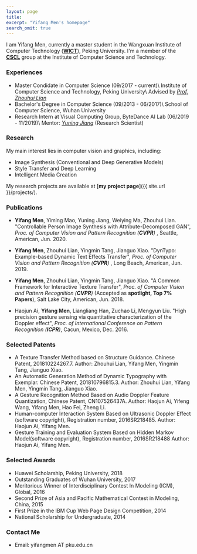 ```yaml
---
layout: page
title: 
excerpt: "Yifang Men's homepage"
search_omit: true
---
```


I am Yifang Men, currently a master student in the Wangxuan Institute of Computer Technology ([**WICT**](http://www.icst.pku.edu.cn)), Peking University. I'm a member of the [**CSCL**](http://59.108.48.27/cscl/) group at the Institute of Computer Science and Technology. 

### Experiences
* Master Condidate in Computer Science (09/2017 - current)\\
  Institute of Computer Science and Technology, Peking University\\
  Advised by [*Prof. Zhouhui Lian*](http://www.icst.pku.edu.cn/zlian/)
* Bachelor's Degree in Computer Science (09/2013 - 06/2017)\\
  School of Computer Science, Wuhan University
* Research Intern at Visual Computing Group, ByteDance AI Lab (06/2019 - 11/2019)\\
  Mentor: [*Yuning Jiang*](https://yuningjiang.github.io/) (Research Scientist)

### Research
My main interest lies in computer vision and graphics, including:

* Image Synthesis (Conventional and Deep Generative Models)
* Style Transfer and Deep Learning
* Intelligent Media Creation

My research projects are available at [**my project page**]({{ site.url }}/projects/).

### Publications
* **Yifang Men**, Yiming Mao, Yuning Jiang, Weiying Ma, Zhouhui Lian. "Controllable Person Image Synthesis with Attribute-Decomposed GAN", *Proc. of Computer Vision and Pattern Recognition (**CVPR**)* , Seattle, American, Jun. 2020.

* **Yifang Men**, Zhouhui Lian, Yingmin Tang, Jianguo Xiao. "DynTypo: Example-based Dynamic Text Effects Transfer", *Proc. of Computer Vision and Pattern Recognition (**CVPR**)* , Long Beach, American, Jun. 2019.

* **Yifang Men**, Zhouhui Lian, Yingmin Tang, Jianguo Xiao. "A Common Framework for Interactive Texture Transfer", *Proc. of Computer Vision and Pattern Recognition (**CVPR**)* (Accepted as **spotlight, Top 7% Papers**), Salt Lake City, American, Jun. 2018.

* Haojun Ai, **Yifang Men**, Liangliang Han, Zuchao Li, Mengyun Liu. "High precision gesture sensing via quantitative characterization of the Doppler effect", *Proc. of International Conference on Pattern Recognition (**ICPR**)*, Cacun, Mexico, Dec. 2016.

### Selected Patents

* A Texture Transfer Method based on Structure Guidance.  Chinese Patent, 201810224267.7. 
Author: Zhouhui Lian, Yifang Men, Yingmin Tang, Jianguo Xiao.
* An Automatic Generation Method of Dynamic Typography with Exemplar.  Chinese Patent, 201810796815.3. 
Author: Zhouhui Lian, Yifang Men, Yingmin Tang, Jianguo Xiao.
* A Gesture Recognition Method Based on Audio Doppler Feature Quantization, Chinese Patent, CN107526437A.
Author: Haojun Ai, Yifeng Wang, Yifang Men, Hao Fei, Zheng Li.
* Human-computer Interaction System Based on Ultrasonic Doppler Effect (software copyright), Registration number, 2016SR218485.
Author: Haojun Ai, Yifang Men.
* Gesture Training and Evaluation System Based on Hidden Markov Model(software copyright), Registration number, 2016SR218488
Author: Haojun Ai, Yifang Men.



### Selected Awards
* Huawei Scholarship, Peking University, 2018
* Outstanding Graduates of Wuhan University, 2017
* Meritorious Winner of Interdisciplinary Contest In Modeling (ICM), Global, 2016
* Second Prize of Asia and Pacific Mathematical Contest in Modeling, China, 2015
* First Prize in the IBM Cup Web Page Design Competition, 2014
* National Scholarship for Undergraduate, 2014

### Contact Me
* Email: yifangmen AT pku.edu.cn

